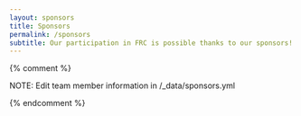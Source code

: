 ```yaml
---
layout: sponsors
title: Sponsors
permalink: /sponsors
subtitle: Our participation in FRC is possible thanks to our sponsors! 
---
```


{% comment %}

NOTE: Edit team member information in /_data/sponsors.yml

{% endcomment %}

<!--Content-->
